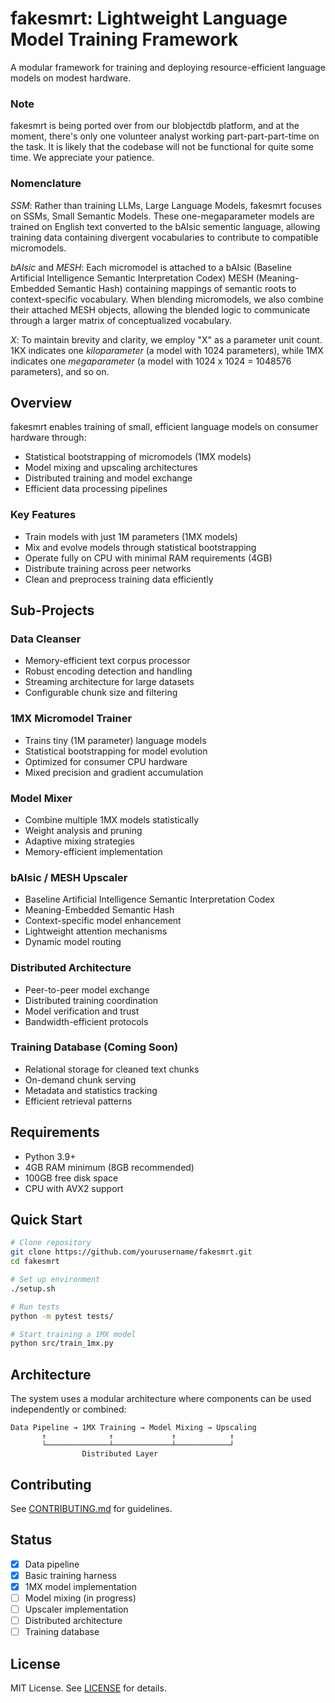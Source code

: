 # fakesmrt: Lightweight Language Model Training Framework

A modular framework for training and deploying resource-efficient language models on modest hardware.

### Note

fakesmrt is being ported over from our blobjectdb platform, and at the moment, there's only one volunteer analyst working part-part-part-time on the task. It is likely that the codebase will not be functional for quite some time. We appreciate your patience.

### Nomenclature

*SSM*: Rather than training LLMs, Large Language Models, fakesmrt focuses on SSMs, Small Semantic Models. These one-megaparameter models are trained on English text converted to the bAIsic sementic language, allowing training data containing divergent vocabularies to contribute to compatible micromodels.

*bAIsic* and *MESH*: Each micromodel is attached to a bAIsic (Baseline Artificial Intelligence Semantic Interpretation Codex) MESH (Meaning-Embedded Semantic Hash) containing mappings of semantic roots to context-specific vocabulary. When blending micromodels, we also combine their attached MESH objects, allowing the blended logic to communicate through a larger matrix of conceptualized vocabulary.

*X*: To maintain brevity and clarity, we employ "X" as a parameter unit count. 1KX indicates one *kiloparameter* (a model with 1024 parameters), while 1MX indicates one *megaparameter* (a model with 1024 x 1024 = 1048576 parameters), and so on.

## Overview

fakesmrt enables training of small, efficient language models on consumer hardware through:
- Statistical bootstrapping of micromodels (1MX models)
- Model mixing and upscaling architectures
- Distributed training and model exchange
- Efficient data processing pipelines

### Key Features

- Train models with just 1M parameters (1MX models)
- Mix and evolve models through statistical bootstrapping
- Operate fully on CPU with minimal RAM requirements (4GB)
- Distribute training across peer networks
- Clean and preprocess training data efficiently

## Sub-Projects

### Data Cleanser
- Memory-efficient text corpus processor
- Robust encoding detection and handling
- Streaming architecture for large datasets
- Configurable chunk size and filtering

### 1MX Micromodel Trainer
- Trains tiny (1M parameter) language models
- Statistical bootstrapping for model evolution
- Optimized for consumer CPU hardware
- Mixed precision and gradient accumulation

### Model Mixer
- Combine multiple 1MX models statistically
- Weight analysis and pruning
- Adaptive mixing strategies
- Memory-efficient implementation

### bAIsic / MESH Upscaler
- Baseline Artificial Intelligence Semantic Interpretation Codex
- Meaning-Embedded Semantic Hash
- Context-specific model enhancement
- Lightweight attention mechanisms
- Dynamic model routing

### Distributed Architecture
- Peer-to-peer model exchange
- Distributed training coordination
- Model verification and trust
- Bandwidth-efficient protocols

### Training Database (Coming Soon)
- Relational storage for cleaned text chunks
- On-demand chunk serving
- Metadata and statistics tracking
- Efficient retrieval patterns

## Requirements

- Python 3.9+
- 4GB RAM minimum (8GB recommended)
- 100GB free disk space
- CPU with AVX2 support

## Quick Start

```bash
# Clone repository
git clone https://github.com/yourusername/fakesmrt.git
cd fakesmrt

# Set up environment
./setup.sh

# Run tests
python -m pytest tests/

# Start training a 1MX model
python src/train_1mx.py
```

## Architecture

The system uses a modular architecture where components can be used independently or combined:

```
Data Pipeline → 1MX Training → Model Mixing → Upscaling
       ↑              ↑             ↑            ↑
       └──────────────┴─────────────┴────────────┘
                Distributed Layer
```

## Contributing

See [CONTRIBUTING.md](CONTRIBUTING.md) for guidelines.

## Status

- [x] Data pipeline
- [x] Basic training harness
- [x] 1MX model implementation
- [ ] Model mixing (in progress)
- [ ] Upscaler implementation
- [ ] Distributed architecture
- [ ] Training database

## License

MIT License. See [LICENSE](LICENSE) for details.
